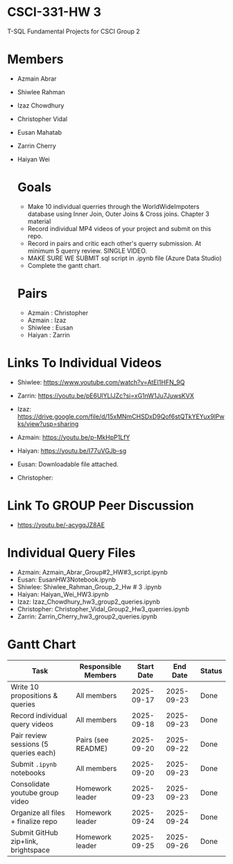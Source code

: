# CSCI-331-HW 3
T-SQL Fundamental Projects for CSCI Group 2

# Members
- Azmain Abrar
- Shiwlee Rahman
- Izaz Chowdhury
- Christopher Vidal
- Eusan Mahatab
- Zarrin Cherry
- Haiyan Wei

  # Goals
  - Make 10 individual querries through the WorldWideImpoters database using Inner Join, Outer Joins & Cross joins. Chapter 3 material
  - Record individual MP4 videos of your project and submit on this repo.
  - Record in pairs and critic each other's querry submission. At minimum 5 querry review. SINGLE VIDEO.
  - MAKE SURE WE SUBMIT sql script in .ipynb file (Azure Data Studio)
  - Complete the gantt chart.

  # Pairs
  - Azmain : Christopher
  - Azmain : Izaz
  - Shiwlee : Eusan
  - Haiyan : Zarrin

 # Links To Individual Videos
 - Shiwlee: https://www.youtube.com/watch?v=AtEI1HFN_9Q
   
 - Zarrin: https://youtu.be/pE6UlYLlJZc?si=xG1nW1Ju7JuwsKVX
   
 - Izaz: https://drive.google.com/file/d/15xMNmCHSDxD9Qof6stQTkYEYux9lPwks/view?usp=sharing
   
 - Azmain: https://youtu.be/p-MkHpP1LfY
   
 - Haiyan: https://youtu.be/I77uVGJb-sg
   
 - Eusan: Downloadable file attached.
   
 - Christopher:

 # Link To GROUP Peer Discussion
- https://youtu.be/-acygqJZ8AE

# Individual Query Files
- Azmain: Azmain_Abrar_Group#2_HW#3_script.ipynb
- Eusan: EusanHW3Notebook.ipynb
- Shiwlee: Shiwlee_Rahman_Group_2_Hw # 3 .ipynb
- Haiyan: Haiyan_Wei_HW3.ipynb
- Izaz: Izaz_Chowdhury_hw3_group2_queries.ipynb
- Christopher: Christopher_Vidal_Group2_Hw3_querries.ipynb
- Zarrin: Zarrin_Cherry_hw3_group2_queries.ipynb

# Gantt Chart 

| Task                                  | Responsible Members   | Start Date | End Date   | Status  |
|---------------------------------------|-----------------------|------------|------------|---------|
| Write 10 propositions & queries       | All members           | 2025-09-17 | 2025-09-23 | Done    |
| Record individual query videos        | All members           | 2025-09-18 | 2025-09-23 | Done    |
| Pair review sessions (5 queries each) | Pairs (see README)    | 2025-09-20 | 2025-09-22 | Done    |
| Submit `.ipynb` notebooks             | All members           | 2025-09-20 | 2025-09-23 | Done    |   
| Consolidate youtube group video       | Homework leader       | 2025-09-23 | 2025-09-23 | Done    |
| Organize all files + finalize repo    | Homework leader       | 2025-09-24 | 2025-09-24 | Done    |
| Submit GitHub zip+link, brightspace   | Homework leader       | 2025-09-25 | 2025-09-26 | Done    |


    
    
